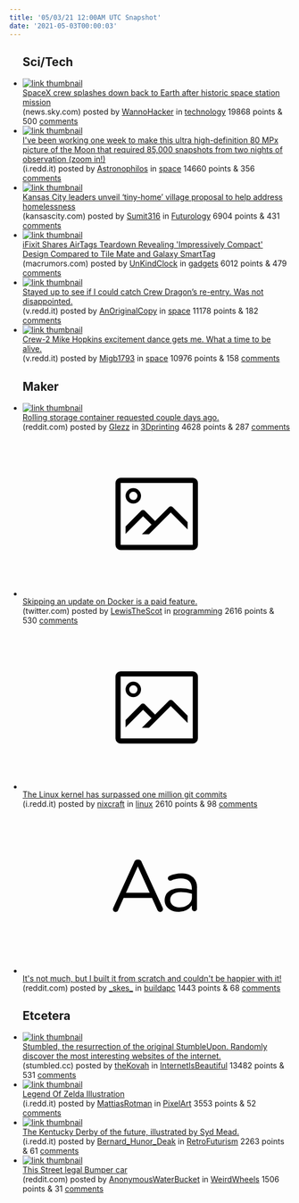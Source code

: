 ```yaml
---
title: '05/03/21 12:00AM UTC Snapshot'
date: '2021-05-03T00:00:03'
---
```

<ul>
<h2>Sci/Tech</h2>

<li><a href='https://news.sky.com/story/spacex-crew-splashes-down-back-to-earth-after-historic-space-station-mission-12292924'><img src='https://b.thumbs.redditmedia.com/WUSRsr8L12hiIgzrohSZzF53YZ9n4i_MopY0MuxnugM.jpg' alt='link thumbnail'></a><div><div class='linkTitle'><a href='https://news.sky.com/story/spacex-crew-splashes-down-back-to-earth-after-historic-space-station-mission-12292924'>SpaceX crew splashes down back to Earth after historic space station mission</a></div>(news.sky.com) posted by <a href='https://www.reddit.com/user/WannoHacker'>WannoHacker</a> in <a href='https://www.reddit.com/r/technology'>technology</a> 19868 points & 500 <a href='https://www.reddit.com/r/technology/comments/n31bri/spacex_crew_splashes_down_back_to_earth_after/'>comments</a></div></li>

<li><a href='https://i.redd.it/7gzolb6qhow61.jpg'><img src='https://b.thumbs.redditmedia.com/VOU69G-lix1BXyOSMuNrtvjERkXW-5i77szyhoJBUto.jpg' alt='link thumbnail'></a><div><div class='linkTitle'><a href='https://i.redd.it/7gzolb6qhow61.jpg'>I've been working one week to make this ultra high-definition 80 MPx picture of the Moon that required 85,000 snapshots from two nights of observation (zoom in!)</a></div>(i.redd.it) posted by <a href='https://www.reddit.com/user/Astronophilos'>Astronophilos</a> in <a href='https://www.reddit.com/r/space'>space</a> 14660 points & 356 <a href='https://www.reddit.com/r/space/comments/n3332w/ive_been_working_one_week_to_make_this_ultra/'>comments</a></div></li>

<li><a href='https://www.kansascity.com/news/local/article251004849.html'><img src='https://b.thumbs.redditmedia.com/fACEt17eDy9-EFo_8UsNymUYj3vw-eXRRp8xzVxcCRA.jpg' alt='link thumbnail'></a><div><div class='linkTitle'><a href='https://www.kansascity.com/news/local/article251004849.html'>Kansas City leaders unveil ‘tiny-home’ village proposal to help address homelessness</a></div>(kansascity.com) posted by <a href='https://www.reddit.com/user/Sumit316'>Sumit316</a> in <a href='https://www.reddit.com/r/Futurology'>Futurology</a> 6904 points & 431 <a href='https://www.reddit.com/r/Futurology/comments/n37voj/kansas_city_leaders_unveil_tinyhome_village/'>comments</a></div></li>

<li><a href='https://www.macrumors.com/2021/05/02/ifixit-airtags-teardown-reveals-compact-design/'><img src='https://b.thumbs.redditmedia.com/IW_SWSawmmxZEZ5bQcR24qaBsx2quRSB5wcmJG3-Ays.jpg' alt='link thumbnail'></a><div><div class='linkTitle'><a href='https://www.macrumors.com/2021/05/02/ifixit-airtags-teardown-reveals-compact-design/'>iFixit Shares AirTags Teardown Revealing 'Impressively Compact' Design Compared to Tile Mate and Galaxy SmartTag</a></div>(macrumors.com) posted by <a href='https://www.reddit.com/user/UnKindClock'>UnKindClock</a> in <a href='https://www.reddit.com/r/gadgets'>gadgets</a> 6012 points & 479 <a href='https://www.reddit.com/r/gadgets/comments/n35uov/ifixit_shares_airtags_teardown_revealing/'>comments</a></div></li>

<li><a href='https://v.redd.it/jp6tjwkjpnw61'><img src='https://b.thumbs.redditmedia.com/vX5r8uiJLa-Z-wMdGeaYRbSi8Rf-4vCuPDsB3pAVRVM.jpg' alt='link thumbnail'></a><div><div class='linkTitle'><a href='https://v.redd.it/jp6tjwkjpnw61'>Stayed up to see if I could catch Crew Dragon’s re-entry. Was not disappointed.</a></div>(v.redd.it) posted by <a href='https://www.reddit.com/user/AnOriginalCopy'>AnOriginalCopy</a> in <a href='https://www.reddit.com/r/space'>space</a> 11178 points & 182 <a href='https://www.reddit.com/r/space/comments/n314f4/stayed_up_to_see_if_i_could_catch_crew_dragons/'>comments</a></div></li>

<li><a href='https://v.redd.it/nelxft2omqw61'><img src='https://b.thumbs.redditmedia.com/PBP3UMYheVTM-MZDSJbz4J6_hnKzztKwBgSpkDGbElU.jpg' alt='link thumbnail'></a><div><div class='linkTitle'><a href='https://v.redd.it/nelxft2omqw61'>Crew-2 Mike Hopkins excitement dance gets me. What a time to be alive.</a></div>(v.redd.it) posted by <a href='https://www.reddit.com/user/Migb1793'>Migb1793</a> in <a href='https://www.reddit.com/r/space'>space</a> 10976 points & 158 <a href='https://www.reddit.com/r/space/comments/n3aofu/crew2_mike_hopkins_excitement_dance_gets_me_what/'>comments</a></div></li>

<h2>Maker</h2>

<li><a href='https://www.reddit.com/gallery/n34b46'><img src='https://b.thumbs.redditmedia.com/Turh-4QFztGdHDLQ1MZMEuNMCqHPXgRzegfgCrQQqsI.jpg' alt='link thumbnail'></a><div><div class='linkTitle'><a href='https://www.reddit.com/gallery/n34b46'>Rolling storage container requested couple days ago.</a></div>(reddit.com) posted by <a href='https://www.reddit.com/user/Glezz'>Glezz</a> in <a href='https://www.reddit.com/r/3Dprinting'>3Dprinting</a> 4628 points & 287 <a href='https://www.reddit.com/r/3Dprinting/comments/n34b46/rolling_storage_container_requested_couple_days/'>comments</a></div></li>

<li><a href='https://twitter.com/moyix/status/1388586550682861568?s=21'><svg version='1.1' viewBox='-34 -14 104 64' preserveAspectRatio='xMidYMid meet' xmlns='http://www.w3.org/2000/svg' xmlns:xlink='http://www.w3.org/1999/xlink'>
    <title>link thumbnail</title>
    <path d='M32,4H4A2,2,0,0,0,2,6V30a2,2,0,0,0,2,2H32a2,2,0,0,0,2-2V6A2,2,0,0,0,32,4ZM4,30V6H32V30Z'></path>
    <path d='M8.92,14a3,3,0,1,0-3-3A3,3,0,0,0,8.92,14Zm0-4.6A1.6,1.6,0,1,1,7.33,11,1.6,1.6,0,0,1,8.92,9.41Z'></path>
    <path d='M22.78,15.37l-5.4,5.4-4-4a1,1,0,0,0-1.41,0L5.92,22.9v2.83l6.79-6.79L16,22.18l-3.75,3.75H15l8.45-8.45L30,24V21.18l-5.81-5.81A1,1,0,0,0,22.78,15.37Z'></path>
    </svg></a><div><div class='linkTitle'><a href='https://twitter.com/moyix/status/1388586550682861568?s=21'>Skipping an update on Docker is a paid feature.</a></div>(twitter.com) posted by <a href='https://www.reddit.com/user/LewisTheScot'>LewisTheScot</a> in <a href='https://www.reddit.com/r/programming'>programming</a> 2616 points & 530 <a href='https://www.reddit.com/r/programming/comments/n2za7x/skipping_an_update_on_docker_is_a_paid_feature/'>comments</a></div></li>

<li><a href='https://i.redd.it/v7gdc3a2dqw61.png'><svg version='1.1' viewBox='-34 -14 104 64' preserveAspectRatio='xMidYMid meet' xmlns='http://www.w3.org/2000/svg' xmlns:xlink='http://www.w3.org/1999/xlink'>
    <title>link thumbnail</title>
    <path d='M32,4H4A2,2,0,0,0,2,6V30a2,2,0,0,0,2,2H32a2,2,0,0,0,2-2V6A2,2,0,0,0,32,4ZM4,30V6H32V30Z'></path>
    <path d='M8.92,14a3,3,0,1,0-3-3A3,3,0,0,0,8.92,14Zm0-4.6A1.6,1.6,0,1,1,7.33,11,1.6,1.6,0,0,1,8.92,9.41Z'></path>
    <path d='M22.78,15.37l-5.4,5.4-4-4a1,1,0,0,0-1.41,0L5.92,22.9v2.83l6.79-6.79L16,22.18l-3.75,3.75H15l8.45-8.45L30,24V21.18l-5.81-5.81A1,1,0,0,0,22.78,15.37Z'></path>
    </svg></a><div><div class='linkTitle'><a href='https://i.redd.it/v7gdc3a2dqw61.png'>The Linux kernel has surpassed one million git commits</a></div>(i.redd.it) posted by <a href='https://www.reddit.com/user/nixcraft'>nixcraft</a> in <a href='https://www.reddit.com/r/linux'>linux</a> 2610 points & 98 <a href='https://www.reddit.com/r/linux/comments/n39gzl/the_linux_kernel_has_surpassed_one_million_git/'>comments</a></div></li>

<li><a href='https://www.reddit.com/r/buildapc/comments/n34krf/its_not_much_but_i_built_it_from_scratch_and/'><svg version='1.1' viewBox='-34 -12 104 64' preserveAspectRatio='xMidYMid slice' xmlns='http://www.w3.org/2000/svg' xmlns:xlink='http://www.w3.org/1999/xlink'>
    <title>text link thumbnail</title>
    <path d='M12.19,8.84a1.45,1.45,0,0,0-1.4-1h-.12a1.46,1.46,0,0,0-1.42,1L1.14,26.56a1.29,1.29,0,0,0-.14.59,1,1,0,0,0,1,1,1.12,1.12,0,0,0,1.08-.77l2.08-4.65h11l2.08,4.59a1.24,1.24,0,0,0,1.12.83,1.08,1.08,0,0,0,1.08-1.08,1.64,1.64,0,0,0-.14-.57ZM6.08,20.71l4.59-10.22,4.6,10.22Z'>
    </path>
    <path d='M32.24,14.78A6.35,6.35,0,0,0,27.6,13.2a11.36,11.36,0,0,0-4.7,1,1,1,0,0,0-.58.89,1,1,0,0,0,.94.92,1.23,1.23,0,0,0,.39-.08,8.87,8.87,0,0,1,3.72-.81c2.7,0,4.28,1.33,4.28,3.92v.5a15.29,15.29,0,0,0-4.42-.61c-3.64,0-6.14,1.61-6.14,4.64v.05c0,2.95,2.7,4.48,5.37,4.48a6.29,6.29,0,0,0,5.19-2.48V26.9a1,1,0,0,0,1,1,1,1,0,0,0,1-1.06V19A5.71,5.71,0,0,0,32.24,14.78Zm-.56,7.7c0,2.28-2.17,3.89-4.81,3.89-1.94,0-3.61-1.06-3.61-2.86v-.06c0-1.8,1.5-3,4.2-3a15.2,15.2,0,0,1,4.22.61Z'>
    </path>
    </svg></a><div><div class='linkTitle'><a href='https://www.reddit.com/r/buildapc/comments/n34krf/its_not_much_but_i_built_it_from_scratch_and/'>It's not much, but I built it from scratch and couldn't be happier with it!</a></div>(reddit.com) posted by <a href='https://www.reddit.com/user/_skes_'>_skes_</a> in <a href='https://www.reddit.com/r/buildapc'>buildapc</a> 1443 points & 68 <a href='https://www.reddit.com/r/buildapc/comments/n34krf/its_not_much_but_i_built_it_from_scratch_and/'>comments</a></div></li>

<h2>Etcetera</h2>

<li><a href='https://stumbled.cc/'><img src='https://b.thumbs.redditmedia.com/CqMAwvghoNpVYiQWoLK172FP0wdu5oXX12YgMPNdC4k.jpg' alt='link thumbnail'></a><div><div class='linkTitle'><a href='https://stumbled.cc/'>Stumbled, the resurrection of the original StumbleUpon. Randomly discover the most interesting websites of the internet.</a></div>(stumbled.cc) posted by <a href='https://www.reddit.com/user/theKovah'>theKovah</a> in <a href='https://www.reddit.com/r/InternetIsBeautiful'>InternetIsBeautiful</a> 13482 points & 531 <a href='https://www.reddit.com/r/InternetIsBeautiful/comments/n32ga3/stumbled_the_resurrection_of_the_original/'>comments</a></div></li>

<li><a href='https://i.redd.it/jaclwrpsppw61.png'><img src='https://b.thumbs.redditmedia.com/HNYP03Z9hdrl22Qdv5lf3-fI2Cv8qvPO1E-cn69F5jo.jpg' alt='link thumbnail'></a><div><div class='linkTitle'><a href='https://i.redd.it/jaclwrpsppw61.png'>Legend Of Zelda Illustration</a></div>(i.redd.it) posted by <a href='https://www.reddit.com/user/MattiasRotman'>MattiasRotman</a> in <a href='https://www.reddit.com/r/PixelArt'>PixelArt</a> 3553 points & 52 <a href='https://www.reddit.com/r/PixelArt/comments/n36rrg/legend_of_zelda_illustration/'>comments</a></div></li>

<li><a href='https://i.redd.it/e28q3m5ucnw61.jpg'><img src='https://b.thumbs.redditmedia.com/dxhWi0orpz1lP2fZANfYxWALuz0xVujOWS5qd3JUvZM.jpg' alt='link thumbnail'></a><div><div class='linkTitle'><a href='https://i.redd.it/e28q3m5ucnw61.jpg'>The Kentucky Derby of the future, illustrated by Syd Mead.</a></div>(i.redd.it) posted by <a href='https://www.reddit.com/user/Bernard_Hunor_Deak'>Bernard_Hunor_Deak</a> in <a href='https://www.reddit.com/r/RetroFuturism'>RetroFuturism</a> 2263 points & 61 <a href='https://www.reddit.com/r/RetroFuturism/comments/n308g3/the_kentucky_derby_of_the_future_illustrated_by/'>comments</a></div></li>

<li><a href='https://www.reddit.com/gallery/n3669s'><img src='https://a.thumbs.redditmedia.com/Szj_aiIufFe4BP9mpnlLnfwhdDaGSy9LRl_yRekVYs0.jpg' alt='link thumbnail'></a><div><div class='linkTitle'><a href='https://www.reddit.com/gallery/n3669s'>This Street legal Bumper car</a></div>(reddit.com) posted by <a href='https://www.reddit.com/user/AnonymousWaterBucket'>AnonymousWaterBucket</a> in <a href='https://www.reddit.com/r/WeirdWheels'>WeirdWheels</a> 1506 points & 31 <a href='https://www.reddit.com/r/WeirdWheels/comments/n3669s/this_street_legal_bumper_car/'>comments</a></div></li>

</ul>
